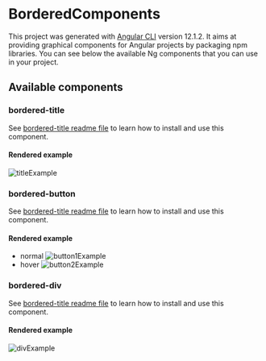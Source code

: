 # BorderedComponents

This project was generated with [Angular CLI](https://github.com/angular/angular-cli) version 12.1.2. It aims at providing graphical components for Angular projects by packaging npm libraries. You can see below the available Ng components that you can use in your project.

## Available components

### bordered-title

See [bordered-title readme file](./projects/bordered-title/README.md) to learn how to install and use this component.

#### Rendered example

![titleExample](https://user-images.githubusercontent.com/9136720/131695157-624ca734-4dca-4f5b-8c1a-195000049846.png)

### bordered-button

See [bordered-title readme file](./projects/bordered-button/README.md) to learn how to install and use this component.

#### Rendered example

- normal
![button1Example](https://user-images.githubusercontent.com/9136720/131695182-96857a94-49d5-41d3-82e6-81ac14f378fc.png)
- hover
![button2Example](https://user-images.githubusercontent.com/9136720/131695261-d97e4eff-d300-493a-859c-2fc331b351b9.png)

### bordered-div

See [bordered-title readme file](./projects/bordered-div/README.md) to learn how to install and use this component.

#### Rendered example

![divExample](https://user-images.githubusercontent.com/9136720/131695825-391461d8-8a5a-4d0e-a092-696cd8c50618.png)